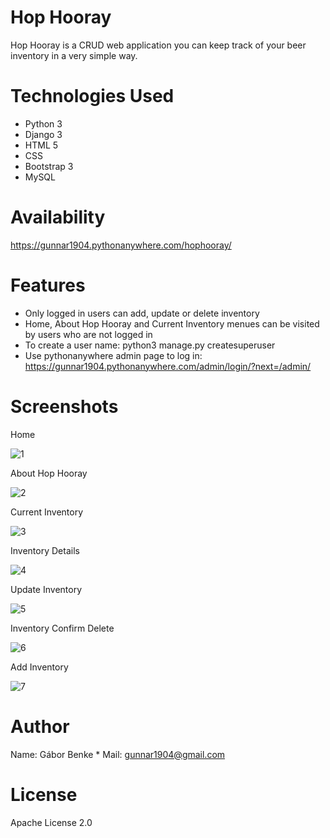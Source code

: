 # Hop Hooray
Hop Hooray is a CRUD web application you can keep track of your beer inventory in a very simple way.

# Technologies Used
- Python 3
- Django 3
- HTML 5
- CSS
- Bootstrap 3
- MySQL

# Availability
https://gunnar1904.pythonanywhere.com/hophooray/

# Features
- Only logged in users can add, update or delete inventory
- Home, About Hop Hooray and Current Inventory menues can be visited by users who are not logged in
- To create a user name: python3 manage.py createsuperuser
- Use pythonanywhere admin page to log in: https://gunnar1904.pythonanywhere.com/admin/login/?next=/admin/

# Screenshots

Home

![1](https://user-images.githubusercontent.com/69115195/161383532-dacf6e34-79b4-43e2-8947-70ef89f1ecec.PNG)

About Hop Hooray

![2](https://user-images.githubusercontent.com/69115195/161383551-3eb94ffb-202f-467b-8484-1ac6d1afdea4.PNG)

Current Inventory

![3](https://user-images.githubusercontent.com/69115195/161383558-766d0344-a2d0-48de-b993-af1308914568.PNG)

Inventory Details

![4](https://user-images.githubusercontent.com/69115195/161383587-d1f2b3df-3774-4358-8bff-17f422c967c0.PNG)

Update Inventory

![5](https://user-images.githubusercontent.com/69115195/161383595-e4adc900-d38f-4550-9d55-f830095f290a.PNG)

Inventory Confirm Delete

![6](https://user-images.githubusercontent.com/69115195/161383603-a4eca3e3-f558-4061-a19b-254e861a678d.PNG)

Add Inventory

![7](https://user-images.githubusercontent.com/69115195/161383625-08359b7a-ff26-4dd9-bba8-10880ac0c8de.PNG)

# Author

Name: Gábor Benke * Mail: gunnar1904@gmail.com

# License

Apache License 2.0
